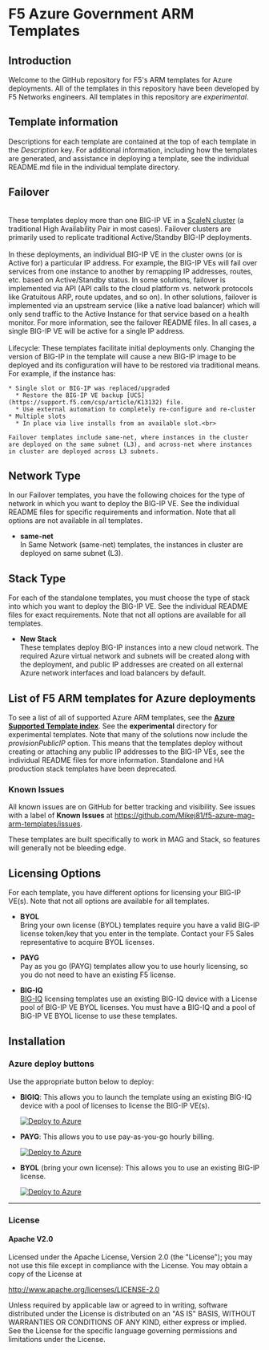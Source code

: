 # F5 Azure Government ARM Templates

## Introduction

Welcome to the GitHub repository for F5's ARM templates for Azure deployments.  All of the templates in this repository have been developed by F5 Networks engineers. All templates in this repository are *experimental*.

## Template information

Descriptions for each template are contained at the top of each template in the *Description* key.
For additional information, including how the templates are generated, and assistance in deploying a template, see the individual README.md file in the individual template directory.

## Failover 
<br> These templates deploy more than one BIG-IP VE in a <a href="http://www.f5.com/pdf/white-papers/scalen-elastic-infrastructure-white-paper.pdf">ScaleN cluster</a> (a traditional High Availability Pair in most cases). Failover clusters are primarily used to replicate traditional Active/Standby BIG-IP deployments. <br>  
  In these deployments, an individual BIG-IP VE in the cluster owns (or is Active for) a particular IP address. For example, the BIG-IP VEs will fail over services from one instance to another by remapping IP addresses, routes, etc. based on Active/Standby status. In some solutions, failover is implemented via API (API calls to the cloud platform vs. network protocols like Gratuitous ARP, route updates, and so on). In other solutions, failover is implemented via an upstream service (like a native load balancer) which will only send traffic to the Active Instance for that service based on a health monitor. For more information, see the failover README files. In all cases, a single BIG-IP VE will be active for a single IP address.   <br>    
  Lifecycle:  These templates facilitate initial deployments only. Changing the version of BIG-IP in the template will cause a new BIG-IP image to be deployed and its configuration will have to be restored via traditional means. For example, if the instance has:
    
    * Single slot or BIG-IP was replaced/upgraded
      * Restore the BIG-IP VE backup [UCS](https://support.f5.com/csp/article/K13132) file.
      * Use external automation to completely re-configure and re-cluster
    * Multiple slots
      * In place via live installs from an available slot.<br>  
  
    Failover templates include same-net, where instances in the cluster are deployed on the same subnet (L3), and across-net where instances in cluster are deployed across L3 subnets.  

## Network Type
In our Failover templates, you have the following choices for the type of network in which you want to deploy the BIG-IP VE.  See the individual README files for specific requirements and information. Note that all options are not available in all templates.

  - **same-net** <br> In Same Network (same-net) templates, the instances in cluster are deployed on same subnet (L3).

  ## Stack Type
For each of the standalone templates, you must choose the type of stack into which you want to deploy the BIG-IP VE. See the individual README files for exact requirements.  Note that not all options are available for all templates. 

  - **New Stack** <br> These templates deploy BIG-IP instances into a new cloud network.  The required Azure virtual network and subnets will be created along with the deployment, and public IP addresses are created on all external Azure network interfaces and load balancers by default. 

## List of F5 ARM templates for Azure deployments

To see a list of all of supported Azure ARM templates, see the **[Azure Supported Template index](https://github.com/F5Networks/f5-azure-arm-templates/blob/master/template-index.md)**. See the **experimental** directory for experimental templates.
Note that many of the solutions now include the *provisionPublicIP* option.  This means that the templates deploy without creating or attaching any public IP addresses to the BIG-IP VEs, see the individual README files for more information.
Standalone and HA production stack templates have been deprecated.

### Known Issues
All known issues are on GitHub for better tracking and visibility. See issues with a label of **Known Issues** at https://github.com/Mikej81/f5-azure-mag-arm-templates/issues.

These templates are built specifically to work in MAG and Stack, so features will generally not be bleeding edge.

## Licensing Options
For each template, you have different options for licensing your BIG-IP VE(s).  Note that not all options are available for all templates.

  - **BYOL** <br>Bring your own license (BYOL) templates require you have a valid BIG-IP license token/key that you enter in the template.  Contact your F5 Sales representative to acquire BYOL licenses.

  - **PAYG** <br>Pay as you go (PAYG) templates allow you to use hourly licensing, so you do not need to have an existing F5 license.

  - **BIG-IQ** <br>[BIG-IQ](https://f5.com/products/big-iq-centralized-management) licensing templates use an existing BIG-IQ device with a License pool of BIG-IP VE BYOL licenses.  You must have a BIG-IQ and a pool of BIG-IP VE BYOL license to use these templates.

## Installation

### Azure deploy buttons

Use the appropriate button below to deploy:

- **BIGIQ**: This allows you to launch the template using an existing BIG-IQ device with a pool of licenses to license the BIG-IP VE(s).

  [![Deploy to Azure](http://azuredeploy.net/deploybutton.png)](https://portal.azure.us/#create/Microsoft.Template/uri/https%3A%2F%2Fraw.githubusercontent.com%2FMikej81%2Ff5-azure-mag-arm-templates%2Fmaster%2Fvia-lb%2F3-nic%2Fnew-stack%2Fbigiq%2FazureDeploy.json)

- **PAYG**: This allows you to use pay-as-you-go hourly billing.

  [![Deploy to Azure](http://azuredeploy.net/deploybutton.png)](https://portal.azure.us/#create/Microsoft.Template/uri/https%3A%2F%2Fraw.githubusercontent.com%2FMikej81%2Ff5-azure-mag-arm-templates%2Fmaster%2Fvia-lb%2F3-nic%2Fnew-stack%2Fpayg%2FazureDeploy.json)  

- **BYOL** (bring your own license): This allows you to use an existing BIG-IP license.

  [![Deploy to Azure](http://azuredeploy.net/deploybutton.png)](https://portal.azure.us/#create/Microsoft.Template/uri/https%3A%2F%2Fraw.githubusercontent.com%2FMikej81%2Ff5-azure-mag-arm-templates%2Fmaster%2Fvia-lb%2F3-nic%2Fnew-stack%2Fbyol%2FazureDeploy.json)

---

### License

#### Apache V2.0

Licensed under the Apache License, Version 2.0 (the "License"); you may not use
this file except in compliance with the License. You may obtain a copy of the
License at

http://www.apache.org/licenses/LICENSE-2.0

Unless required by applicable law or agreed to in writing, software
distributed under the License is distributed on an "AS IS" BASIS,
WITHOUT WARRANTIES OR CONDITIONS OF ANY KIND, either express or implied.
See the License for the specific language governing permissions and limitations
under the License.